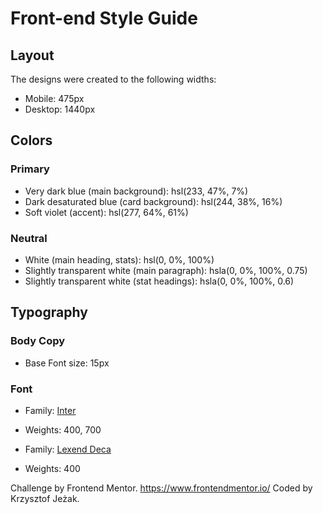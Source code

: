 # Front-end Style Guide

## Layout

The designs were created to the following widths:

- Mobile: 475px
- Desktop: 1440px

## Colors

  ### Primary

  - Very dark blue (main background): hsl(233, 47%, 7%)
  - Dark desaturated blue (card background): hsl(244, 38%, 16%)
  - Soft violet (accent): hsl(277, 64%, 61%)

  ### Neutral

  - White (main heading, stats): hsl(0, 0%, 100%)
  - Slightly transparent white (main paragraph): hsla(0, 0%, 100%, 0.75)
  - Slightly transparent white (stat headings): hsla(0, 0%, 100%, 0.6)

## Typography

### Body Copy

- Base Font size: 15px

### Font

- Family: [Inter](https://fonts.google.com/specimen/Inter)
- Weights: 400, 700

- Family: [Lexend Deca](https://fonts.google.com/specimen/Lexend+Deca)
- Weights: 400

Challenge by Frontend Mentor.  https://www.frontendmentor.io/
Coded by Krzysztof Jeżak.
